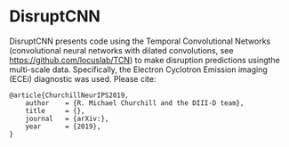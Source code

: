 # DisruptCNN
DisruptCNN presents code using the Temporal Convolutional Networks (convolutional neural networks with dilated convolutions, see https://github.com/locuslab/TCN) to make disruption predictions usingthe multi-scale data. Specifically, the Electron Cyclotron Emission imaging (ECEi) diagnostic was used. Please cite:

	@article{ChurchillNeurIPS2019,
		author    = {R. Michael Churchill and the DIII-D team},
		title     = {},
		journal   = {arXiv:},
		year      = {2019},
	}
    
